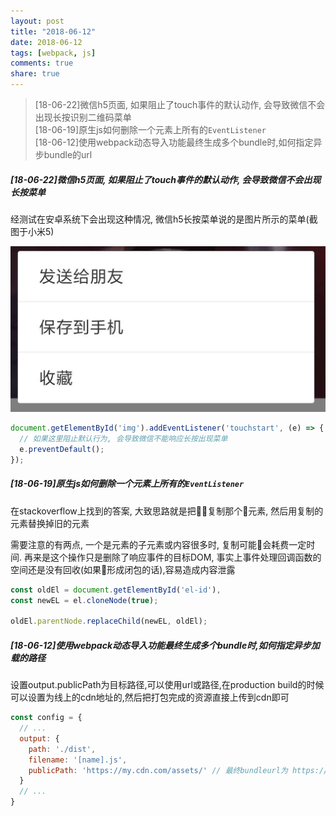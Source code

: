 ```yaml
---
layout: post
title: "2018-06-12"
date: 2018-06-12
tags: [webpack, js]
comments: true
share: true
---
```


> [18-06-22]微信h5页面, 如果阻止了touch事件的默认动作, 会导致微信不会出现长按识别二维码菜单 <br>
> [18-06-19]原生js如何删除一个元素上所有的`EventListener` <br>
> [18-06-12]使用webpack动态导入功能最终生成多个bundle时,如何指定异步bundle的url <br>

##### [18-06-22]微信h5页面, 如果阻止了touch事件的默认动作, 会导致微信不会出现长按菜单

经测试在安卓系统下会出现这种情况, 微信h5长按菜单说的是图片所示的菜单(截图于小米5)

![微信长按菜单](/images/2018-06/wx-contextmenu.png)

```js
document.getElementById('img').addEventListener('touchstart', (e) => {
  // 如果这里阻止默认行为, 会导致微信不能响应长按出现菜单
  e.preventDefault();
});
```


##### [18-06-19]原生js如何删除一个元素上所有的`EventListener`

在stackoverflow上找到的答案, 大致思路就是把复制那个元素, 然后用复制的元素替换掉旧的元素

需要注意的有两点, 一个是元素的子元素或内容很多时, 复制可能会耗费一定时间. 再来是这个操作只是删除了响应事件的目标DOM, 事实上事件处理回调函数的空间还是没有回收(如果形成闭包的话),容易造成内容泄露

```js
const oldEl = document.getElementById('el-id'),
const newEL = el.cloneNode(true);

oldEl.parentNode.replaceChild(newEL, oldEl);
```


##### [18-06-12]使用webpack动态导入功能最终生成多个bundle时,如何指定异步加载的路径

设置output.publicPath为目标路径,可以使用url或路径,在production build的时候可以设置为线上的cdn地址的,然后把打包完成的资源直接上传到cdn即可

```js
const config = {
  // ...
  output: {
    path: './dist', 
    filename: '[name].js',
    publicPath: 'https://my.cdn.com/assets/' // 最终bundleurl为 https://my.cdn.com/assets/[name].js
  }
  // ...
}
```
